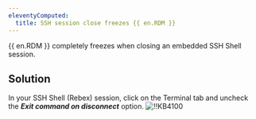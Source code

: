 ```yaml
---
eleventyComputed:
  title: SSH session close freezes {{ en.RDM }}
---
```

{{ en.RDM }} completely freezes when closing an embedded SSH Shell session.
## Solution
In your SSH Shell (Rebex) session, click on the Terminal tab and uncheck the ***Exit command on disconnect*** option.
![!!KB4100](https://cdnweb.devolutions.net/docs/docs_en_kb_KB4100.png)
